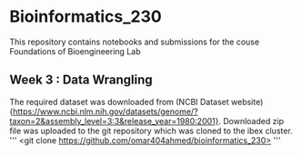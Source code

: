 # Bioinformatics_230
This repository contains notebooks and submissions for the couse Foundations of Bioengineering Lab
## Week 3 : Data Wrangling

The required dataset was downloaded from (NCBI Dataset website){https://www.ncbi.nlm.nih.gov/datasets/genome/?taxon=2&assembly_level=3:3&release_year=1980:2001}.
Downloaded zip file was uploaded to the git repository which was cloned to the ibex cluster.
'''
<git clone https://github.com/omar404ahmed/bioinformatics_230>
'''
